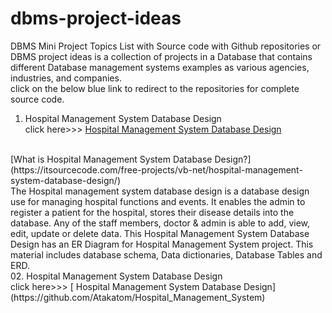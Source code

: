 # dbms-project-ideas
 DBMS Mini Project Topics List with Source code with Github repositories or DBMS project ideas is a collection of projects in a Database that contains different Database management systems examples as various agencies, industries, and companies.
 <br>
 click on the below blue link to redirect to the repositories for complete source code.
 <br>
 01. Hospital Management System Database Design
 <br>click here>>>
 [ Hospital Management System Database Design](https://github.com/Atakatom/Hospital_Management_System)
 <br>
 [What is Hospital Management System Database Design?](https://itsourcecode.com/free-projects/vb-net/hospital-management-system-database-design/)
 <br>
 The Hospital management system database design is a database design use for managing hospital functions and events. It enables the admin to register a patient for the     hospital, stores their disease details into the database. Any of the staff members, doctor & admin is able to add, view, edit, update or delete data.
 This Hospital Management System Database Design has an ER Diagram for Hospital Management System project. This material includes database schema, Data dictionaries,       Database Tables and ERD.
 
 <br>
 02. Hospital Management System Database Design
 <br>click here>>>
 [ Hospital Management System Database Design](https://github.com/Atakatom/Hospital_Management_System)
